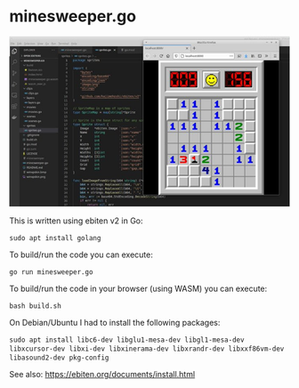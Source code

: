 # minesweeper.go

![minesweeper development screenshot](screenshot.jpg)

This is written using ebiten v2 in Go:

    sudo apt install golang

To build/run the code you can execute:

    go run minesweeper.go

To build/run the code in your browser (using WASM) you can execute:

    bash build.sh

On Debian/Ubuntu I had to install the following packages:

    sudo apt install libc6-dev libglu1-mesa-dev libgl1-mesa-dev libxcursor-dev libxi-dev libxinerama-dev libxrandr-dev libxxf86vm-dev libasound2-dev pkg-config

See also: https://ebiten.org/documents/install.html

    
